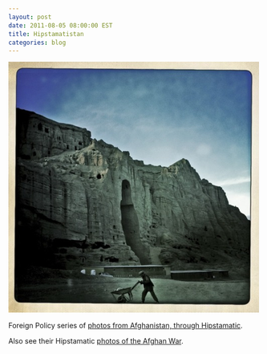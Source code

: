 ```yaml
---
layout: post
date: 2011-08-05 08:00:00 EST
title: Hipstamatistan
categories: blog
---
```


<a href="http://www.foreignpolicy.com/articles/2011/08/01/see_no_evil"><img src="/images/post-images/hipstamatic_af.jpg" alt="Hipstamatic Afghanistan" /></a>

Foreign Policy series of [photos from Afghanistan, through Hipstamatic](http://www.foreignpolicy.com/articles/2011/08/01/see_no_evil).

Also see their Hipstamatic [photos of the Afghan War](http://www.foreignpolicy.com/articles/2011/07/25/the_war_in_hipstamatic).